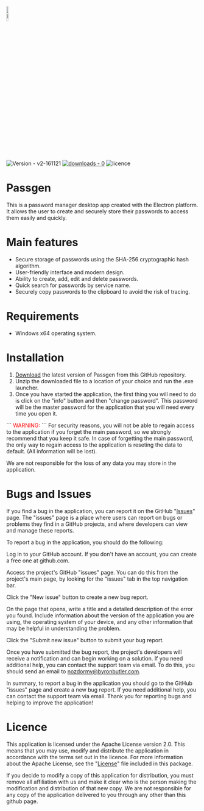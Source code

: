 <img src="https://cdn.discordapp.com/attachments/834745138424315924/1051131522729652224/key.png" alt="Passgen logo" height="10%" width="10%" draggable="false">

![Version - v2-161121](https://img.shields.io/github/v/release/Nozdormv/Passgen?style=for-the-badge)
[![downloads - 0](https://img.shields.io/github/downloads/Nozdormv/Passgen/total?style=for-the-badge)](https://github.com/Nozdormv/Passgen/releases/download/)
![licence](https://img.shields.io/github/license/Nozdormv/Passgen?style=for-the-badge)

# Passgen

This is a password manager desktop app created with the Electron platform. It allows the user to create and securely store their passwords to access them easily and quickly.

# Main features
* Secure storage of passwords using the SHA-256 cryptographic hash algorithm.
* User-friendly interface and modern design.
* Ability to create, add, edit and delete passwords.
* Quick search for passwords by service name.
* Securely copy passwords to the clipboard to avoid the risk of tracing.

# Requirements
* Windows x64 operating system.

# Installation
1. <a href="https://github.com/Nozdormv/Passgen/releases">Download</a> the latest version of Passgen from this GitHub repository.
2. Unzip the downloaded file to a location of your choice and run the .exe launcher.
3. Once you have started the application, the first thing you will need to do is click on the "info" button and then "change password". This password will be the master password for the application that you will need every time you open it.

\`\`\`
<span style="color:#FF0000">WARNING:</span>
\`\`\`
For security reasons, you will not be able to regain access to the application if you forget the main password, so we strongly recommend that you keep it safe. In case of forgetting the main password, the only way to regain access to the application is reseting the data to default. (All information will be lost).

We are not responsible for the loss of any data you may store in the application.

# Bugs and Issues
If you find a bug in the application, you can report it on the GitHub "<a href="https://github.com/Nozdormv/Passgen/issues">Issues</a>" page. The "issues" page is a place where users can report on bugs or problems they find in a GitHub projects, and where developers can view and manage these reports.

To report a bug in the application, you should do the following:

Log in to your GitHub account. If you don't have an account, you can create a free one at github.com.

Access the project's GitHub "issues" page. You can do this from the project's main page, by looking for the "issues" tab in the top navigation bar.

Click the "New issue" button to create a new bug report.

On the page that opens, write a title and a detailed description of the error you found. Include information about the version of the application you are using, the operating system of your device, and any other information that may be helpful in understanding the problem.

Click the "Submit new issue" button to submit your bug report.

Once you have submitted the bug report, the project's developers will receive a notification and can begin working on a solution. If you need additional help, you can contact the support team via email. To do this, you should send an email to <a href="mailto:nozdormv@byronbutler.com">nozdormv@byronbutler.com</a>.

In summary, to report a bug in the application you should go to the GitHub "issues" page and create a new bug report. If you need additional help, you can contact the support team via email. Thank you for reporting bugs and helping to improve the application!

# Licence
This application is licensed under the Apache License version 2.0. This means that you may use, modify and distribute the application in accordance with the terms set out in the licence. For more information about the Apache License, see the "<a href="https://github.com/Nozdormv/Passgen/blob/main/LICENSE">License</a>" file included in this package.

If you decide to modify a copy of this application for distribution, you must remove all affiliation with us and make it clear who is the person making the modification and distribution of that new copy. We are not responsible for any copy of the application delivered to you through any other than this github page.
